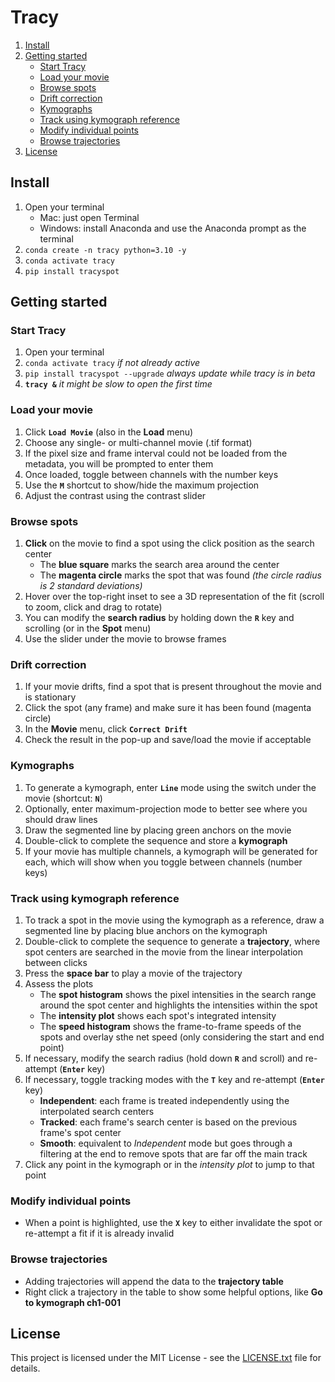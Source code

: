 # Tracy

1. [Install](#install)
2. [Getting started](#start)
    * [Start Tracy](#starttracy)
    * [Load your movie](#loadmovie)
    * [Browse spots](#browsespots)
    * [Drift correction](#driftcor)
    * [Kymographs](#kymographs)
    * [Track using kymograph reference](#kymoclick)
    * [Modify individual points](#modify)
    * [Browse trajectories](#browsetrajectories)
3. [License](#license)

## Install<a name="install"></a>

1. Open your terminal
    * Mac: just open Terminal
    * Windows: install Anaconda and use the Anaconda prompt as the terminal
2. `conda create -n tracy python=3.10 -y`
3. `conda activate tracy`
4. `pip install tracyspot`

## Getting started<a name="start"></a>

### Start Tracy<a name="starttracy"></a>

1. Open your terminal
2. `conda activate tracy` *if not already active*
3. `pip install tracyspot --upgrade`  *always update while tracy is in beta*
4. **`tracy &`**  *it might be slow to open the first time*

### Load your movie<a name="loadmovie"></a>

1. Click **`Load Movie`** (also in the **Load** menu)
2. Choose any single- or multi-channel movie (.tif format)
3. If the pixel size and frame interval could not be loaded from the metadata, you will be prompted to enter them
4. Once loaded, toggle between channels with the number keys
5. Use the **`M`** shortcut to show/hide the maximum projection
6. Adjust the contrast using the contrast slider

### Browse spots<a name="browsespots"></a>

1. **Click** on the movie to find a spot using the click position as the search center
    * The **blue square** marks the search area around the center
    * The **magenta circle** marks the spot that was found *(the circle radius is 2 standard deviations)*
2. Hover over the top-right inset to see a 3D representation of the fit (scroll to zoom, click and drag to rotate)
3. You can modify the **search radius** by holding down the **`R`** key and scrolling (or in the **Spot** menu)
4. Use the slider under the movie to browse frames

### Drift correction<a name="driftcor"></a>

1. If your movie drifts, find a spot that is present throughout the movie and is stationary
2. Click the spot (any frame) and make sure it has been found (magenta circle)
3. In the **Movie** menu, click **`Correct Drift`**
4. Check the result in the pop-up and save/load the movie if acceptable

### Kymographs<a name="kymographs"></a>

1. To generate a kymograph, enter **`Line`** mode using the switch under the movie (shortcut: **`N`**)
2. Optionally, enter maximum-projection mode to better see where you should draw lines
3. Draw the segmented line by placing green anchors on the movie
4. Double-click to complete the sequence and store a **kymograph**
5. If your movie has multiple channels, a kymograph will be generated for each, which will show when you toggle between channels (number keys)

### Track using kymograph reference<a name="kymoclick"></a>

1. To track a spot in the movie using the kymograph as a reference, draw a segmented line by placing blue anchors on the kymograph
2. Double-click to complete the sequence to generate a **trajectory**, where spot centers are searched in the movie from the linear interpolation between clicks
3. Press the **space bar** to play a movie of the trajectory
4. Assess the plots
    * The **spot histogram** shows the pixel intensities in the search range around the spot center and highlights the intensities within the spot
    * The **intensity plot** shows each spot's integrated intensity
    * The **speed histogram** shows the frame-to-frame speeds of the spots and overlay sthe net speed (only considering the start and end point)
5. If necessary, modify the search radius (hold down **`R`** and scroll) and re-attempt (**`Enter`** key)
6. If necessary, toggle tracking modes with the **`T`** key and re-attempt (**`Enter`** key)
    * **Independent**: each frame is treated independently using the interpolated search centers
    * **Tracked**: each frame's search center is based on the previous frame's spot center
    * **Smooth**: equivalent to *Independent* mode but goes through a filtering at the end to remove spots that are far off the main track
7. Click any point in the kymograph or in the *intensity plot* to jump to that point

### Modify individual points<a name="modify"></a>

* When a point is highlighted, use the **`X`** key to either invalidate the spot or re-attempt a fit if it is already invalid

### Browse trajectories<a name="browsetrajectories"></a>

* Adding trajectories will append the data to the **trajectory table**
* Right click a trajectory in the table to show some helpful options, like **Go to kymograph ch1-001**

## License<a name="license"></a>

This project is licensed under the MIT License - see the [LICENSE.txt](https://github.com/sami-chaaban/tracy/blob/main/LICENSE.txt) file for details.
